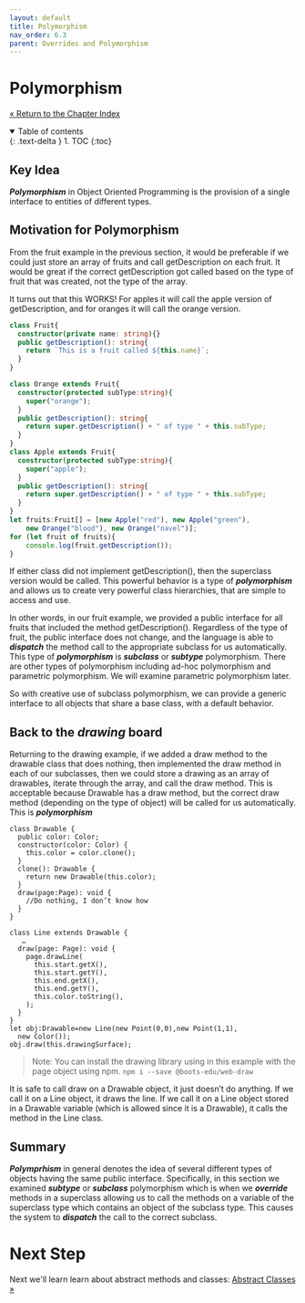 ```yaml
---
layout: default
title: Polymorphism
nav_order: 6.3
parent: Overrides and Polymorphism
---
```


# Polymorphism
[&laquo; Return to the Chapter Index](index.md)

<details open markdown="block">
  <summary>
    Table of contents
  </summary>
  {: .text-delta }
1. TOC
{:toc}
</details>

## Key Idea
***Polymorphism*** in Object Oriented Programming is the provision of a single interface to entities of different types.  

## Motivation for Polymorphism
From the fruit example in the previous section, it would be preferable if we could just store an array of fruits and call getDescription on each fruit.  It would be great if the correct getDescription got called based on the type of fruit that was created, not the type of the array.

It turns out that this WORKS! For apples it will call the apple version of getDescription, and for oranges it will call the orange version.

```typescript
class Fruit{
  constructor(private name: string){}
  public getDescription(): string{
    return `This is a fruit called ${this.name}`;
  }
}

class Orange extends Fruit{
  constructor(protected subType:string){
    super("orange");
  }
  public getDescription(): string{
    return super.getDescription() + " of type " + this.subType;
  }
}
class Apple extends Fruit{
  constructor(protected subType:string){
    super("apple");
  }
  public getDescription(): string{
    return super.getDescription() + " of type " + this.subType;
  }
}
let fruits:Fruit[] = [new Apple("red"), new Apple("green"), 
    new Orange("blood"), new Orange("navel")];
for (let fruit of fruits){
    console.log(fruit.getDescription());
}
```

If either class did not implement getDescription(), then the superclass version would be called.  This powerful behavior is a type of ***polymorphism*** and allows us to create very powerful class hierarchies, that are simple to access and use.

In other words, in our fruit example, we provided a public interface for all fruits that included the method getDescription().  Regardless of the type of fruit, the public interface does not change, and the language is able to ***dispatch*** the method call to the appropriate subclass for us automatically.
This type of ***polymorphism*** is ***subclass*** or ***subtype*** polymorphism.  There are other types of polymorphism including ad-hoc polymorphism and parametric polymorphism.  We will examine parametric polymorphism later.

So with creative use of subclass polymorphism, we can provide a generic interface to all objects that share a base class, with a default behavior.

## Back to the *drawing* board
Returning to the drawing example, if we added a draw method to the drawable class that does nothing, then implemented the draw method in each of our subclasses, then we could store a drawing as an array of drawables, iterate through the array, and call the draw method.  This is acceptable because Drawable has a draw method, but the correct draw method (depending on the type of object) will be called for us automatically.  This is ***polymorphism***

```
class Drawable {
  public color: Color;
  constructor(color: Color) {
    this.color = color.clone();
  }
  clone(): Drawable {
    return new Drawable(this.color);
  }
  draw(page:Page): void {   
    //Do nothing, I don’t know how
  }
}

class Line extends Drawable {
   …
  draw(page: Page): void {
    page.drawLine(
      this.start.getX(),
      this.start.getY(),
      this.end.getX(),
      this.end.getY(),
      this.color.toString(),
    );
  }
}
let obj:Drawable=new Line(new Point(0,0),new Point(1,1),
  new Color());
obj.draw(this.drawingSurface);
```

> Note: You can install the drawing library using in this example with the page object using npm.  ```npm i --save @boots-edu/web-draw``` 

It is safe to call draw on a Drawable object, it just doesn’t do anything.
If we call it on a Line object, it draws the line.
If we call it on a Line object stored in a Drawable variable (which is allowed since it is a Drawable), it calls the method in the Line class.


## Summary
***Polymprhism*** in general denotes the idea of several different types of objects having the same public interface.  Specifically, in this section we examined ***subtype*** or ***subclass*** polymorphism which is when we ***override*** methods in a superclass allowing us to call the methods on a variable of the superclass type which contains an object of the subclass type.  This causes the system to ***dispatch*** the call to the correct subclass.

# Next Step

Next we'll learn learn about abstract methods and classes: [Abstract Classes &raquo;](../6-polymorphism/abstract.md)